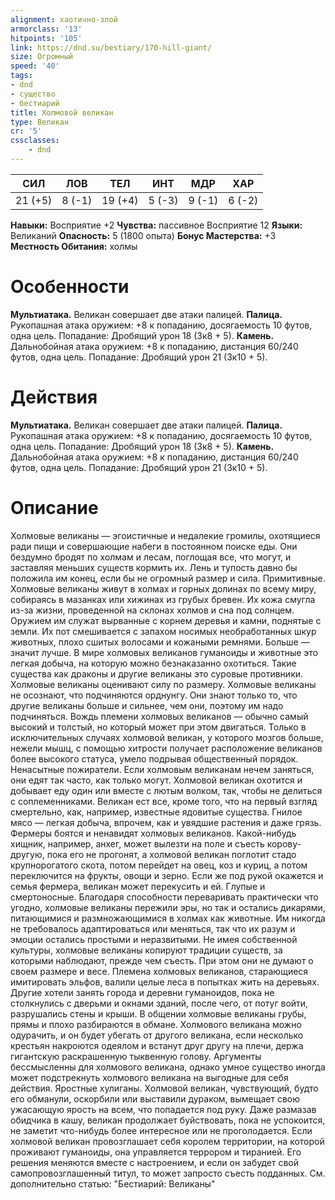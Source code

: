 ```yaml
---
alignment: хаотично-злой
armorclass: '13'
hitpoints: '105'
link: https://dnd.su/bestiary/170-hill-giant/
size: Огромный
speed: '40'
tags:
- dnd
- существо
- бестиарий
title: Холмовой великан
type: Великан
cr: '5'
cssclasses:
    - dnd
---
```



| СИЛ | ЛОВ | ТЕЛ | ИНТ | МДР | ХАР |
|---|---|---|---|---|---|
| 21 (+5) | 8 (-1) | 19 (+4) | 5 (-3) | 9 (-1) | 6 (-2) |
**Навыки:** Восприятие +2
**Чувства:** пассивное Восприятие 12
**Языки:** Великаний
**Опасность:** 5 (1800 опыта)
**Бонус Мастерства:** +3
**Местность Обитания:** холмы


# Особенности
**Мультиатака.** Великан совершает две атаки палицей.
**Палица.** Рукопашная атака оружием: +8 к попаданию, досягаемость 10 футов, одна цель. Попадание: Дробящий урон 18 (3к8 + 5).
**Камень.** Дальнобойная атака оружием: +8 к попаданию, дистанция 60/240 футов, одна цель. Попадание: Дробящий урон 21 (3к10 + 5).


# Действия
**Мультиатака.** Великан совершает две атаки палицей.
**Палица.** Рукопашная атака оружием: +8 к попаданию, досягаемость 10 футов, одна цель. Попадание: Дробящий урон 18 (3к8 + 5).
**Камень.** Дальнобойная атака оружием: +8 к попаданию, дистанция 60/240 футов, одна цель. Попадание: Дробящий урон 21 (3к10 + 5).


# Описание
Холмовые великаны — эгоистичные и недалекие громилы, охотящиеся ради пищи и совершающие набеги в постоянном поиске еды. Они бездумно бродят по холмам и лесам, поглощая все, что могут, и заставляя меньших существ кормить их. Лень и тупость давно бы положила им конец, если бы не огромный размер и сила. Примитивные. Холмовые великаны живут в холмах и горных долинах по всему миру, собираясь в мазанках или хижинах из грубых бревен. Их кожа смугла из-за жизни, проведенной на склонах холмов и сна под солнцем. Оружием им служат вырванные с корнем деревья и камни, поднятые с земли. Их пот смешивается с запахом носимых необработанных шкур животных, плохо сшитых волосами и кожаными ремнями. Больше — значит лучше. В мире холмовых великанов гуманоиды и животные это легкая добыча, на которую можно безнаказанно охотиться. Такие существа как драконы и другие великаны это суровые противники. Холмовые великаны оценивают силу по размеру. Холмовые великаны не осознают, что подчиняются орднунгу. Они знают только то, что другие великаны больше и сильнее, чем они, поэтому им надо подчиняться. Вождь племени холмовых великанов — обычно самый высокий и толстый, но который может при этом двигаться. Только в исключительных случаях холмовой великан, у которого мозгов больше, нежели мышц, с помощью хитрости получает расположение великанов более высокого статуса, умело подрывая общественный порядок. Ненасытные пожиратели. Если холмовым великанам нечем заняться, они едят так часто, как только могут. Холмовой великан охотится и добывает еду один или вместе с лютым волком, так, чтобы не делиться с соплеменниками. Великан ест все, кроме того, что на первый взгляд смертельно, как, например, известные ядовитые существа. Гнилое мясо — легкая добыча, впрочем, как и увядшие растения и даже грязь. Фермеры боятся и ненавидят холмовых великанов. Какой-нибудь хищник, например, анхег, может вылезти на поле и съесть корову-другую, пока его не прогонят, а холмовой великан поглотит стадо крупнорогатого скота, потом перейдет на овец, коз и куриц, а потом переключится на фрукты, овощи и зерно. Если же под рукой окажется и семья фермера, великан может перекусить и ей. Глупые и смертоносные. Благодаря способности переваривать практически что угодно, холмовые великаны пережили эры, но так и остались дикарями, питающимися и размножающимися в холмах как животные. Им никогда не требовалось адаптироваться или меняться, так что их разум и эмоции остались простыми и неразвитыми. Не имея собственной культуры, холмовые великаны копируют традиции существ, за которыми наблюдают, прежде чем съесть. При этом они не думают о своем размере и весе. Племена холмовых великанов, старающиеся имитировать эльфов, валили целые леса в попытках жить на деревьях. Другие хотели занять города и деревни гуманоидов, пока не столкнулись с дверьми и окнами зданий, после чего, от потуг войти, разрушались стены и крыши. В общении холмовые великаны грубы, прямы и плохо разбираются в обмане. Холмового великана можно одурачить, и он будет убегать от другого великана, если несколько крестьян накроются одеялом и встанут друг другу на плечи, держа гигантскую раскрашенную тыквенную голову. Аргументы бессмысленны для холмового великана, однако умное существо иногда может подстрекнуть холмового великана на выгодные для себя действия. Яростные хулиганы. Холмовой великан, чувствующий, будто его обманули, оскорбили или выставили дураком, вымещает свою ужасающую ярость на всем, что попадается под руку. Даже размазав обидчика в кашу, великан продолжает буйствовать, пока не успокоится, не заметит что-нибудь более интересное или не проголодается. Если холмовой великан провозглашает себя королем территории, на которой проживают гуманоиды, она управляется террором и тиранией. Его решения меняются вместе с настроением, и если он забудет свой самопровозглашенный титул, то может запросто съесть подданных. См. дополнительно статью: "Бестиарий: Великаны"